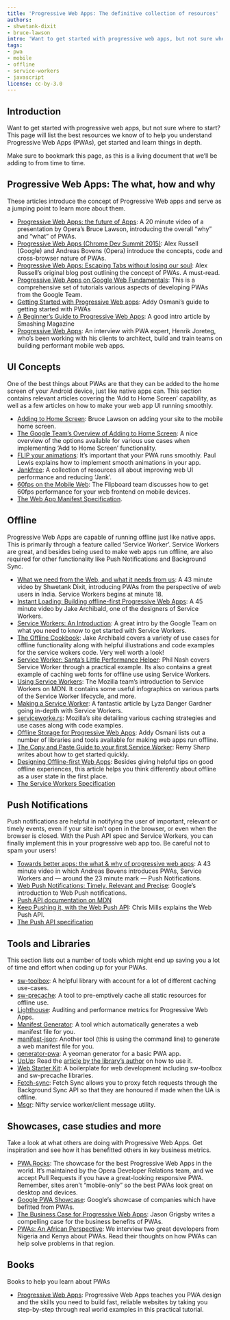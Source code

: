 ```yaml
---
title: 'Progressive Web Apps: The definitive collection of resources'
authors:
- shwetank-dixit
- bruce-lawson
intro: 'Want to get started with progressive web apps, but not sure where to start? This page will list the best resources we know of to help  you understand Progressive Web Apps (PWAs), get started and learn things in depth.'
tags:
- pwa
- mobile
- offline
- service-workers
- javascript
license: cc-by-3.0
---
```


## Introduction

Want to get started with progressive web apps, but not sure where to start? This page will list the best resources we know of to help you understand Progressive Web Apps (PWAs), get started and learn things in depth.

Make sure to bookmark this page, as this is a living document that we’ll be adding to from time to time.

## Progressive Web Apps: The what, how and why

These articles introduce the concept of Progressive Web apps and serve as a jumping point to learn more about them.

- [Progressive Web Apps: the future of Apps](https://dev.opera.com/blog/pwa-taipei/): A 20 minute video of a presentation by Opera’s Bruce Lawson, introducing the overall “why” and “what” of PWAs.
- [Progressive Web Apps (Chrome Dev Summit 2015)](https://www.youtube.com/watch?v=MyQ8mtR9WxI): Alex Russell (Google) and Andreas Bovens (Opera) introduce the concepts, code and cross-browser nature of PWAs.
- [Progressive Web Apps: Escaping Tabs without losing our soul](https://infrequently.org/2015/06/progressive-apps-escaping-tabs-without-losing-our-soul/): Alex Russell’s original blog post outlining the concept of PWAs. A must-read.
- [Progressive Web Apps on Google Web Fundamentals](https://developers.google.com/web/progressive-web-apps/): This is a comprehensive set of tutorials various aspects of developing PWAs from the Google Team.
- [Getting Started with Progressive Web apps](https://addyosmani.com/blog/getting-started-with-progressive-web-apps/): Addy Osmani’s guide to getting started with PWAs
- [A Beginner’s Guide to Progressive Web Apps](https://www.smashingmagazine.com/2016/08/a-beginners-guide-to-progressive-web-apps/): A good intro article by Smashing Magazine
- [Progressive Web Apps](https://hackerbits.com/interviews/pwa-app-are-they-the-future-of-the-internet/): An interview with PWA expert, Henrik Joreteg, who’s been working with his clients to architect, build and train teams on building performant mobile web apps.

## UI Concepts

One of the best things about PWAs are that they can be added to the home screen of your Android device, just like native apps can. This section contains relevant articles covering the ‘Add to Home Screen’ capability, as well as a few articles on how to make your web app UI running smoothly.

- [Adding to Home Screen](https://medium.com/net-magazine/html-manifest-402e6a8cc0e9): Bruce Lawson on adding your site to the mobile home screen.
- [The Google Team’s Overview of Adding to Home Screen](https://developers.google.com/web/updates/2014/11/Support-for-installable-web-apps-with-webapp-manifest-in-chrome-38-for-Android): A nice overview of the options available for various use cases when implementing ‘Add to Home Screen’ functionality.
- [FLIP your animations](https://aerotwist.com/blog/flip-your-animations/): It’s important that your PWA runs smoothly. Paul Lewis explains how to implement smooth animations in your app.
- [Jankfree](http://engineering.flipboard.com/2015/02/mobile-web/): A collection of resources all about improving web UI performance and reducing ‘Jank’.
- [60fps on the Mobile Web](http://engineering.flipboard.com/2015/02/mobile-web): The Flipboard team discusses how to get 60fps performance for your web frontend on mobile devices.
- [The Web App Manifest Specification](https://w3c.github.io/manifest/).

## Offline

Progressive Web Apps are capable of running offline just like native apps. This is primarily through a feature called ‘Service Worker’. Service Workers are great, and besides being used to make web apps run offline, are also required for other functionality like Push Notifications and Background Sync.

- [What we need from the Web, and what it needs from us](https://vimeo.com/175121061): A 43 minute video by Shwetank Dixit, introducing PWAs from the perspective of web users in India. Service Workers begins at minute 18.
- [Instant Loading: Building offline-first Progressive Web Apps](https://www.youtube.com/watch?v=cmGr0RszHc8): A 45 minute video by Jake Archibald, one of the designers of Service Workers.
- [Service Workers: An Introduction](https://developers.google.com/web/fundamentals/primers/service-worker/): A great intro by the Google Team on what you need to know to get started with Service Workers.
- [The Offline Cookbook](https://jakearchibald.com/2014/offline-cookbook/): Jake Archibald covers a variety of use cases for offline functionality along with helpful illustrations and code examples for the service wokers code. Very well worth a look!
- [Service Worker: Santa’s Little Performance Helper](http://12devsofxmas.co.uk/2016/01/day-9-service-worker-santas-little-performance-helper/): Phil Nash covers Service Worker through a practical example. Its also contains a great example of caching web fonts for offline use using Service Workers.
- [Using Service Workers](https://developer.mozilla.org/en-US/docs/Web/API/Service_Worker_API/Using_Service_Workers): The Mozilla team’s introduction to Service Workers on MDN. It contains some useful infographics on various parts of the Service Worker lifecycle, and more.
- [Making a Service Worker](https://www.smashingmagazine.com/2016/02/making-a-service-worker/): A fantastic article by Lyza Danger Gardner going in-depth with Service Workers.
- [serviceworke.rs](https://serviceworke.rs): Mozilla’s site detailing various caching strategies and use cases along with code examples.
- [Offline Storage for Progressive Web Apps](https://medium.com/dev-channel/offline-storage-for-progressive-web-apps-70d52695513c#.9n1e1i81i): Addy Osmani lists out a number of libraries and tools available for making web apps run offline.
- [The Copy and Paste Guide to your first Service Worker](https://remysharp.com/2016/03/22/the-copy--paste-guide-to-your-first-service-worker): Remy Sharp writes about how to get started quickly.
- [Designing Offline-first Web Apps](http://alistapart.com/article/offline-first): Besides giving helpful tips on good offline experiences, this article helps you think differently about offline as a user state in the first place.
- [The Service Workers Specification](https://w3c.github.io/ServiceWorker/)

## Push Notifications

Push notifications are helpful in notifying the user of important, relevant or timely events, even if your site isn’t open in the browser, or even when the browser is closed. With the Push API spec and Service Workers, you can finally implement this in your progressive web app too. Be careful not to spam your users!

- [Towards better apps: the what & why of progressive web apps](https://opbeat.com/community/posts/towards-better-apps-the-what-why-of-progressive-web-apps-by-andreas-bovens/): A 43 minute video in which Andreas Bovens introduces PWAs, Service Workers and — around the 23 minute mark — Push Notifications.
- [Web Push Notifications: Timely, Relevant and Precise](https://developers.google.com/web/fundamentals/engage-and-retain/push-notifications/): Google’s introduction to Web Push notifications.
- [Push API documentation on MDN](https://developer.mozilla.org/en/docs/Web/API/Push_API)
- [Keep Pushing it, with the Web Push API](https://hacks.mozilla.org/2015/10/keep-pushing-it-with-the-w3c-push-api/): Chris Mills explains the Web Push API.
- [The Push API specification](https://www.w3.org/TR/push-api/)

## Tools and Libraries

This section lists out a number of tools which might end up saving you a lot of time and effort when coding up for your PWAs.

- [sw-toolbox](https://github.com/GoogleChrome/sw-toolbox): A helpful library with account for a lot of different caching use-cases.
- [sw-precache](https://github.com/GoogleChrome/sw-precache): A tool to pre-emptively cache all static resources for offline use.
- [Lighthouse](https://github.com/GoogleChrome/lighthouse): Auditing and performance metrics for Progressive Web Apps.
- [Manifest Generator](https://brucelawson.github.io/manifest/): A tool which automatically generates a web manifest file for you.
- [manifest-json](https://www.npmjs.com/package/manifest-json): Another tool (this is using the command line) to generate a web manifest file for you.
- [generator-pwa](https://github.com/hemanth/generator-pwa): A yeoman generator for a basic PWA app.
- [UpUp](https://github.com/TalAter/UpUp): Read the [article by the library’s author](https://dev.opera.com/articles/offline-with-upup-service-workers/) on how to use it.
- [Web Starter Kit](https://github.com/google/web-starter-kit): A boilerplate for web development including sw-toolbox and sw-precache libraries.
- [Fetch-sync](https://github.com/sdgluck/fetch-sync): Fetch Sync allows you to proxy fetch requests through the Background Sync API so that they are honoured if made when the UA is offline.
- [Msgr](https://github.com/sdgluck/msgr): Nifty service worker/client message utility.

## Showcases, case studies and more

Take a look at what others are doing with Progressive Web Apps. Get inspiration and see how it has benefitted others in key business metrics.

- [PWA.Rocks](https://pwa.rocks): The showcase for the best Progressive Web Apps in the world. It’s maintained by the Opera Developer Relations team, and we accept Pull Requests if you have a great-looking responsive PWA. Remember, sites aren’t “mobile-only” so the best PWAs look great on desktop and devices.
- [Google PWA Showcase](https://developers.google.com/web/showcase/): Google’s showcase of companies which have befitted from PWAs.
- [The Business Case for Progressive Web Apps](https://cloudfour.com/thinks/the-business-case-for-progressive-web-apps/): Jason Grigsby writes a compelling case for the business benefits of PWAs.
- [PWAs: An African Perspective](https://dev.opera.com/articles/pwa-nigeria-kenya-interview/): We interview two great developers from Nigeria and Kenya about PWAs. Read their thoughts on how PWAs can help solve problems in that region.

## Books

Books to help you learn about PWAs

- [Progressive Web Apps](https://www.manning.com/books/progressive-web-apps): Progressive Web Apps teaches you PWA design and the skills you need to build fast, reliable websites by taking you step-by-step through real world examples in this practical tutorial.

